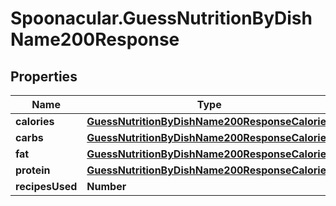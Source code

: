 # Spoonacular.GuessNutritionByDishName200Response

## Properties

Name | Type | Description | Notes
------------ | ------------- | ------------- | -------------
**calories** | [**GuessNutritionByDishName200ResponseCalories**](GuessNutritionByDishName200ResponseCalories.md) |  | 
**carbs** | [**GuessNutritionByDishName200ResponseCalories**](GuessNutritionByDishName200ResponseCalories.md) |  | 
**fat** | [**GuessNutritionByDishName200ResponseCalories**](GuessNutritionByDishName200ResponseCalories.md) |  | 
**protein** | [**GuessNutritionByDishName200ResponseCalories**](GuessNutritionByDishName200ResponseCalories.md) |  | 
**recipesUsed** | **Number** |  | 


